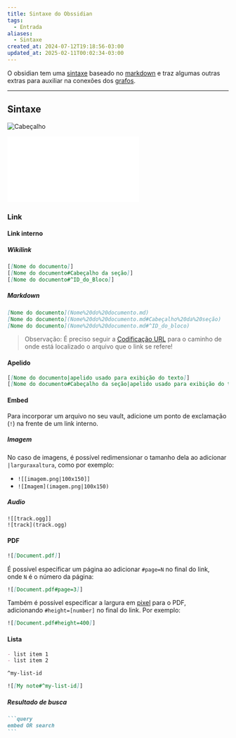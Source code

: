 ```yaml
---
title: Sintaxe do Obssidian
tags:
  - Entrada
aliases:
  - Sintaxe
created_at: 2024-07-12T19:18:56-03:00
updated_at: 2025-02-11T00:02:34-03:00
---
```


O obsidian tem uma [sintaxe](content/atomos/2024/07/12/Sintaxe.md) baseado no [markdown](content/atomos/2024/07/08/Markdown.md) e traz algumas outras extras para auxiliar na conexões dos [grafos](content/atomos/2024/07/12/Grafos.md).

---

## Sintaxe

![Cabeçalho](content/atomos/2024/07/08/Markdown.md#Cabeçalho)

![Lista](content/atomos/2024/07/08/Markdown.md#Lista)
### Link
#### Link interno
##### Wikilink
```md
[[Nome do documento]]
[[Nome do documento#Cabeçalho da seção]]
[[Nome do documento#^ID_do_Bloco]]
```
##### Markdown
```md
[Nome do documento](Nome%20do%20documento.md)
[Nome do documento](Nome%20do%20documento.md#Cabeçalho%20da%20seção)
[Nome do documento](Nome%20do%20documento.md#^ID_do_bloco)
```

> Observação: É preciso seguir a [Codificação URL](content/atomos/2024/07/12/Codificação_URL.md) para o caminho de onde está localizado o arquivo que o link se refere!
#### Apelido
```md
[[Nome do documento|apelido usado para exibição do texto]]
[[Nome do documento#Cabeçalho da seção|apelido usado para exibição do texto]]
```

#### Embed
Para incorporar um arquivo no seu vault, adicione um ponto de exclamação (`!`) na frente de um link interno.

##### Imagem
No caso de imagens, é possível redimensionar o tamanho dela ao adicionar `|larguraxaltura`, como por exemplo:

- `![[imagem.png|100x150]]`
- `![Imagem](imagem.png|100x150)`

##### Audio
```
![[track.ogg]]
![track](track.ogg)
```

#### PDF
```md
![[Document.pdf]]
```

É possível especificar um página ao adicionar `#page=N` no final do link, onde `N` é o número da página:

```md
![[Document.pdf#page=3]]
```

Também é possível especificar a largura em [pixel](content/atomos/2024/07/12/Pixel.md) para o PDF, adicionando `#height=[number]` no final do link. Por exemplo:

```md
![[Document.pdf#height=400]]
```
#### Lista

```md
- list item 1
- list item 2

^my-list-id
```

```md
![[My note#^my-list-id]]
```
##### Resultado de busca

````md
```query
embed OR search
```
````
